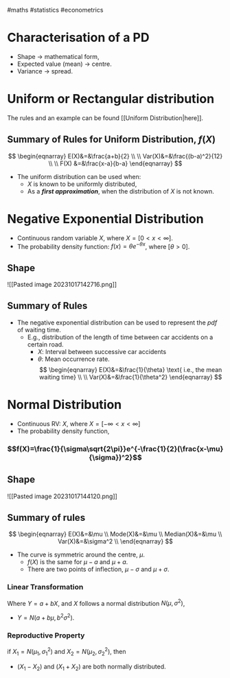 #maths #statistics #econometrics
# Characterisation of a PD
- Shape $\rightarrow$ mathematical form,
- Expected value (mean) $\rightarrow$ centre.
- Variance $\rightarrow$ spread.
# Uniform or Rectangular distribution
The rules and an example can be found [[Uniform Distribution|here]].
## Summary of Rules for Uniform Distribution, $f(X)$
$$
\begin{eqnarray}
E(X)&=&\frac{a+b}{2} \\ \\
Var(X)&=&\frac{(b-a)^2}{12} \\ \\
F(X) &=&\frac{x-a}{b-a}
\end{eqnarray}
$$
- The uniform distribution can be used when:
	- $X$ is known to be uniformly distributed,
	- As a ***first approximation***, when the distribution of $X$ is not known.
# Negative Exponential Distribution
- Continuous random variable $X$, where $X=[0<x<\infty]$.
- The probability density function: $f(x)=\theta e^{-\theta x}$, where $[\theta>0]$.
## Shape
![[Pasted image 20231017142716.png]]
## Summary of Rules
- The negative exponential distribution can be used to represent the *pdf* of waiting time.
	- E.g., distribution of the length of time between car accidents on a certain road.
		- $X$: Interval between successive car accidents
		- $\theta$: Mean occurrence rate.
$$
\begin{eqnarray}
E(X)&=&\frac{1}{\theta} \text{ i.e., the mean waiting time} \\ \\
Var(X)&=&\frac{1}{\theta^2}
\end{eqnarray}
$$
# Normal Distribution
- Continuous RV: $X$, where $X=[-\infty<x<\infty]$
- The probability density function, 
### $$f(X)=\frac{1}{\sigma\sqrt{2\pi}}e^{-\frac{1}{2}(\frac{x-\mu}{\sigma})^2}$$
## Shape
![[Pasted image 20231017144120.png]]

## Summary of rules
$$
\begin{eqnarray}
E(X)&=&\mu \\
Mode(X)&=&\mu \\
Median(X)&=&\mu \\
Var(X)&=&\sigma^2 \\
\end{eqnarray}
$$
- The curve is symmetric around the centre, $\mu$.
	- $f(X)$ is the same for $\mu-a$ and $\mu+a$.
	- There are two points of inflection, $\mu-\sigma$ and $\mu + \sigma$.
### Linear Transformation
Where $Y=a+bX$, and $X$ follows a normal distribution $N(\mu, \sigma^2)$,
- $Y=N(a+b\mu, b^2\sigma^2)$.
### Reproductive Property
if $X_1=N(\mu_1, \sigma^{2}_1)$ and $X_2=N(\mu_2, \sigma^{2}_2)$, then
- $(X_1-X_2)$ and $(X_1+X_2)$ are both normally distributed.
